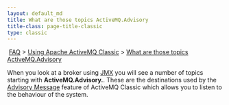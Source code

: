 ```yaml
---
layout: default_md
title: What are those topics ActiveMQ.Advisory 
title-class: page-title-classic
type: classic
---
```


 [FAQ](faq) > [Using Apache ActiveMQ Classic](using-apache-activemq-classic) > [What are those topics ActiveMQ.Advisory](what-are-those-topics-activemqadvisory)


When you look at a broker using [JMX](jmx) you will see a number of topics starting with **ActiveMQ.Advisory.**. These are the destinations used by the [Advisory Message](advisory-message) feature of ActiveMQ Classic which allows you to listen to the behaviour of the system.


